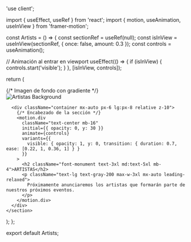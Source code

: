 'use client';

import { useEffect, useRef } from 'react';
import { motion, useAnimation, useInView } from 'framer-motion';

const Artists = () => {
  const sectionRef = useRef<HTMLElement>(null);
  const isInView = useInView(sectionRef, { once: false, amount: 0.3 });
  const controls = useAnimation();

  // Animación al entrar en viewport
  useEffect(() => {
    if (isInView) {
      controls.start('visible');
    }
  }, [isInView, controls]);

  return (
    <section 
      ref={sectionRef}
      className="relative py-24 overflow-hidden bg-azul-profundo text-white"
      id="artistas"
    >
      {/* Imagen de fondo con gradiente */}
      <div className="absolute inset-0 z-0 overflow-hidden">
        <div className="w-full h-full">
          <img 
            src="/images/background-artists.jpg" 
            alt="Artistas Background" 
            className="w-full h-full object-cover object-center"
          />
          <div className="absolute inset-0 bg-gradient-to-br from-black/60 via-black/40 to-transparent mix-blend-multiply"></div>
        </div>
      </div>
      
      <div className="container mx-auto px-6 lg:px-8 relative z-10">
        {/* Encabezado de la sección */}
        <motion.div 
          className="text-center mb-16"
          initial={{ opacity: 0, y: 30 }}
          animate={controls}
          variants={{
            visible: { opacity: 1, y: 0, transition: { duration: 0.7, ease: [0.22, 1, 0.36, 1] } }
          }}
        >
          <h2 className="font-monument text-3xl md:text-5xl mb-4">ARTISTAS</h2>
          <p className="text-lg text-gray-200 max-w-3xl mx-auto leading-relaxed">
            Próximamente anunciaremos los artistas que formarán parte de nuestros próximos eventos.
          </p>
        </motion.div>
      </div>
    </section>
  );
};

export default Artists;
